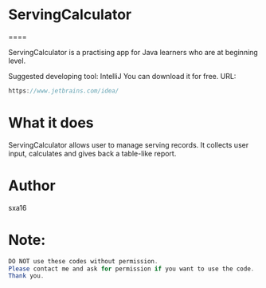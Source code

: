 # ServingCalculator
====

ServingCalculator is a practising app for Java learners who are at beginning level.

Suggested developing tool: IntelliJ
You can download it for free. URL:
```java
https://www.jetbrains.com/idea/
```
# What it does

ServingCalculator allows user to manage serving records. It collects user input, calculates and gives back a table-like report.

# Author

sxa16

# Note:
```java
DO NOT use these codes without permission.
Please contact me and ask for permission if you want to use the code. 
Thank you.
```
